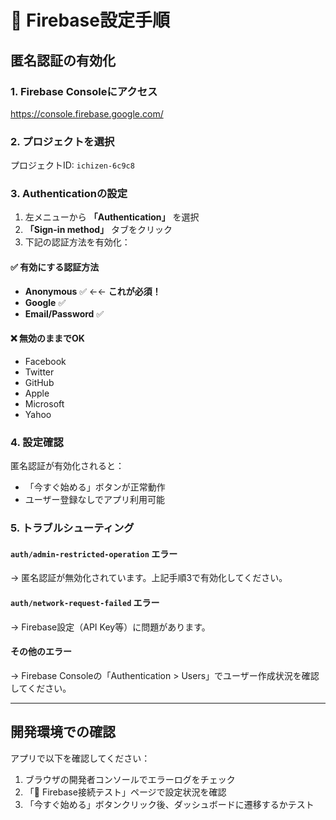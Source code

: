 # 🔧 Firebase設定手順

## 匿名認証の有効化

### 1. Firebase Consoleにアクセス
https://console.firebase.google.com/

### 2. プロジェクトを選択
プロジェクトID: `ichizen-6c9c8`

### 3. Authenticationの設定
1. 左メニューから **「Authentication」** を選択
2. **「Sign-in method」** タブをクリック
3. 下記の認証方法を有効化：

#### ✅ 有効にする認証方法
- **Anonymous** ✅ ←← **これが必須！**
- **Google** ✅
- **Email/Password** ✅

#### ❌ 無効のままでOK
- Facebook
- Twitter
- GitHub
- Apple
- Microsoft
- Yahoo

### 4. 設定確認
匿名認証が有効化されると：
- 「今すぐ始める」ボタンが正常動作
- ユーザー登録なしでアプリ利用可能

### 5. トラブルシューティング

#### `auth/admin-restricted-operation` エラー
→ 匿名認証が無効化されています。上記手順3で有効化してください。

#### `auth/network-request-failed` エラー
→ Firebase設定（API Key等）に問題があります。

#### その他のエラー
→ Firebase Consoleの「Authentication > Users」でユーザー作成状況を確認してください。

---

## 開発環境での確認

アプリで以下を確認してください：
1. ブラウザの開発者コンソールでエラーログをチェック
2. 「🔧 Firebase接続テスト」ページで設定状況を確認
3. 「今すぐ始める」ボタンクリック後、ダッシュボードに遷移するかテスト